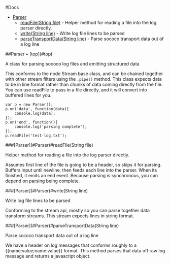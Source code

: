 <a name="top" />

#Docs

* [Parser](#Parser)
    * [readFile(String file)](#Parser-readFile) - Helper method for reading a file into the log parser directly. 
    * [write(String line)](#Parser-write) - Write log file lines to be parsed
    * [parseTransportData(String line)](#Parser-parseTransportData) - Parse sococo transport data out of a log line

<a name="Parser" />
##Parser &bull; [top](#top)



A class for parsing sococo log files and emitting structured data

This conforms to the node Stream base class, and can be chained together with other stream filters
using the `.pipe()` method. This class expects data to be in line format rather than chunks of
data coming directly from the file. You can use readFile to pass in a file directly, and it will
convert into buffered lines for you.
    
    var p = new Parser();
    p.on('data', function(data){
        console.log(data);
    });
    p.on('end', function(){
        console.log('parsing complete');
    });
    p.readFile('test-log.txt');



<a name="Parser-readFile">
###[Parser](#Parser)#readFile(String file)

Helper method for reading a file into the log parser directly. 

Assumes first line of the file is going to be a header, so skips it for parsing. Buffers input 
until newline, then feeds each line into the parser. When its finished, it emits an end event. 
Because parsing is synchronous, you can depend on parsing being complete.


<a name="Parser-write">
###[Parser](#Parser)#write(String line)

Write log file lines to be parsed

Conforming to the stream api, mostly so you can parse together data transform streams. This stream
expects lines in string format.


<a name="Parser-parseTransportData">
###[Parser](#Parser)#parseTransportData(String line)

Parse sococo transport data out of a log line

We have a header on log messages that conforms roughly to a {{name:value;name:value}} format. This
method parses that data off raw log message and returns a javascript object.
